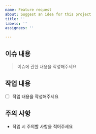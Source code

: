 ```yaml
---
name: Feature request
about: Suggest an idea for this project
title: ''
labels: ''
assignees: ''

---
```


<!--제목은 자유롭게 작성하돼 명확하고 간결하게 작성해주세요-->

## 이슈 내용

> 이슈에 관한 내용을 작성해주세요

  <!--ex) 이슈 템플릿 등록-->

## 작업 내용

- [ ] 작업 내용을 작성해주세요

<!--ex) *git에 이슈 템플릿 저장-->

## 주의 사항

* 작업 시 주의할 사항을 적어주세요



<!--Assigneers: 해당 작업의 담당자 (즉, 이슈 작업의 작업자)를 지정해주세요-->

<!--Labels: 해당 작업의 성격 -> 알맞은 라벨을 붙여주세요-->
